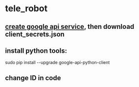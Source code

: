 # tele_robot

## [create google api service](https://developers.google.com/analytics/devguides/config/mgmt/v3/quickstart/web-php?hl=zh-cn), then download client_secrets.json

## install python tools:

sudo pip install --upgrade google-api-python-client

## change ID in code
